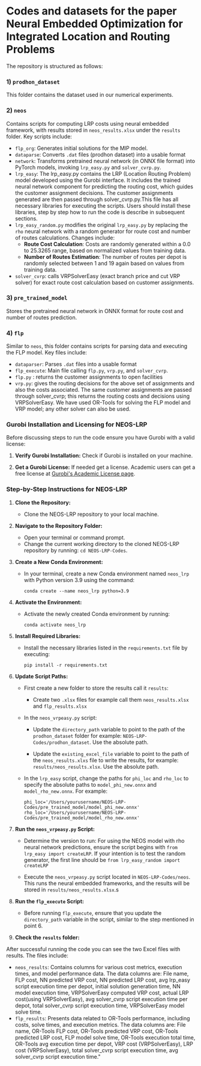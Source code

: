 #  Codes and datasets for the paper Neural Embedded Optimization for Integrated Location and Routing Problems

The repository is structured as follows: 

### 1) `prodhon_dataset` 
This folder contains the dataset used in our numerical experiments.

### 2) `neos` 
Contains scripts for computing LRP costs using neural embedded framework, with results stored in `neos_results.xlsx` under the `results` folder. Key scripts include:
   - `flp_org`: Generates initial solutions for the MIP model.
   - `dataparse`: Converts `.dat` files (prodhon dataset) into a usable format
   - `network`: Transforms pretrained neural network (in ONNX file format) into PyTorch models, invoking `lrp_easy.py` and `solver_cvrp.py`.
   - `lrp_easy`: The lrp_easy.py contains the LRP (Location Routing Problem) model developed using the Gurobi interface. It includes the trained neural network component for predicting the routing cost, which guides the customer assignment decisions. The customer assignments generated are then passed through solver_cvrp.py.This file has all necessary libraries for executing the scripts. Users should install these libraries, step by step how to run the code is describe in subsequent sections.
   - `lrp_easy_random.py` modifies the original `lrp_easy.py` by replacing the `rho` neural network with a random generator for route cost and number of routes calculations. Changes include:
      - **Route Cost Calculation**: Costs are randomly generated within a 0.0 to 25.3265 range, based on normalized values from training data.
      - **Number of Routes Estimation**: The number of routes per depot is randomly selected between 1 and 19 again based on values from training data.
   - `solver_cvrp`: calls VRPSolverEasy (exact branch price and cut VRP solver) for exact route cost calculation based on customer assignments.

### 3) `pre_trained_model` 
Stores the pretrained neural network in ONNX format for route cost and number of routes prediction.

### 4) `flp` 
Similar to `neos`, this folder contains scripts for parsing data and executing the FLP model. Key files include:
   - `dataparser`: Parses `.dat` files into a usable format
   - `flp_execute`: Main file calling `flp.py`, `vrp.py`, and `solver_cvrp`.
   - `flp.py` : returns the customer assignments to open facilities
   -  `vrp.py`: gives the routing decisions for the above set of assignments and also the costs associated. The same customer assignments are passed through solver_cvrp; this returns the routing costs and decisions using VRPSolverEasy. We have used OR-Tools for solving the FLP model and VRP model; any other solver can also be used.

### Gurobi Installation and Licensing for NEOS-LRP

Before discussing steps to run the code ensure you have Gurobi with a valid license:

1. **Verify Gurobi Installation:** Check if Gurobi is installed on your machine.

2. **Get a Gurobi License:** If needed get a license. Academic users can get a free license at [Gurobi's Academic License page](https://www.gurobi.com/features/academic-named-user-license/). 

### Step-by-Step Instructions for NEOS-LRP

1. **Clone the Repository:**
   - Clone the NEOS-LRP repository to your local machine.

2. **Navigate to the Repository Folder:**
   - Open your terminal or command prompt.
   - Change the current working directory to the cloned NEOS-LRP repository by running: `cd NEOS-LRP-Codes`.

3. **Create a New Conda Environment:**
   - In your terminal, create a new Conda environment named `neos_lrp` with Python version 3.9 using the command:
     ```
     conda create --name neos_lrp python=3.9
     ```

4. **Activate the Environment:**
   - Activate the newly created Conda environment by running:
     ```
     conda activate neos_lrp
     ```

5. **Install Required Libraries:**
   - Install the necessary libraries listed in the `requirements.txt` file by executing:
     ```
     pip install -r requirements.txt
     ```

6. **Update Script Paths:**

   - First create a new folder to store the results call it `results`:
      - Create two `.xlsx` files for example call them  `neos_results.xlsx` and  `flp_results.xlsx`
   
   - In the `neos_vrpeasy.py` script:
     - Update the `directory_path` variable to point to the path of the `prodhon_dataset` folder for example: `NEOS-LRP-Codes/prodhon_dataset`. Use the absolute path.

      - Update the `existing_excel_file` variable to point to the path of the `neos_results.xlxs` file to write the results, for example: `results/neos_results.xlsx`. Use the absolute path.
      
   - In the `lrp_easy` script, change the paths for `phi_loc` and `rho_loc` to specify the absolute paths to `model_phi_new.onnx` and `model_rho_new.onnx`. For example:
       ```
       phi_loc='/Users/yourusername/NEOS-LRP-Codes/pre_trained_model/model_phi_new.onnx'
       rho_loc='/Users/yourusername/NEOS-LRP-Codes/pre_trained_model/model_rho_new.onnx'
       ```
 
7. **Run the `neos_vrpeasy.py` Script:**

   - Determine the version to run: For using the NEOS model with rho neural network predictions, ensure the script begins with `from lrp_easy import createLRP`. If your intention is to test the random generator, the first line should be `from lrp_easy_random import createLRP`

   - Execute the `neos_vrpeasy.py` script located in `NEOS-LRP-Codes/neos`. This runs the neural embedded frameworks, and the results will be stored in `results/neos_results.xlsx`.s


8. **Run the `flp_execute` Script:**
   - Before running `flp_execute`, ensure that you update the `directory_path` variable in the script, similar to the step mentioned in point 6.


9. **Check the `results` folder:**

After successful running the code you can see the two Excel files with results. The files include:
   - `neos_results`: Contains columns for various cost metrics, execution times, and model performance data. The data columns are: File name, FLP cost, NN predicted VRP cost, NN predicted LRP cost, avg lrp_easy script execution time per depot, initial solution generation time, NN model execution time, VRPSolverEasy computed VRP cost, actual LRP cost(using VRPSolverEasy), avg solver_cvrp script execution time per depot, total solver_cvrp script execution time, VRPSolverEasy model solve time.
   - `flp_results`: Presents data related to OR-Tools performance, including costs, solve times, and execution metrics. The data columns are: File name, OR-Tools FLP cost, OR-Tools predicted VRP cost, OR-Tools predicted LRP cost, FLP model solve time, OR-Tools execution total time, OR-Tools avg execution time per depot, VRP cost (VRPSolverEasy), LRP cost (VRPSolverEasy), total solver_cvrp script execution time, avg solver_cvrp script execution time."


